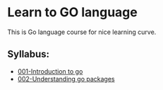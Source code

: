 # Learn to GO language

This is Go language course for nice learning curve.

## Syllabus:
- [001-Introduction to go](src/001_Introduction)
- [002-Understanding go packages](src/002_Hello_world)